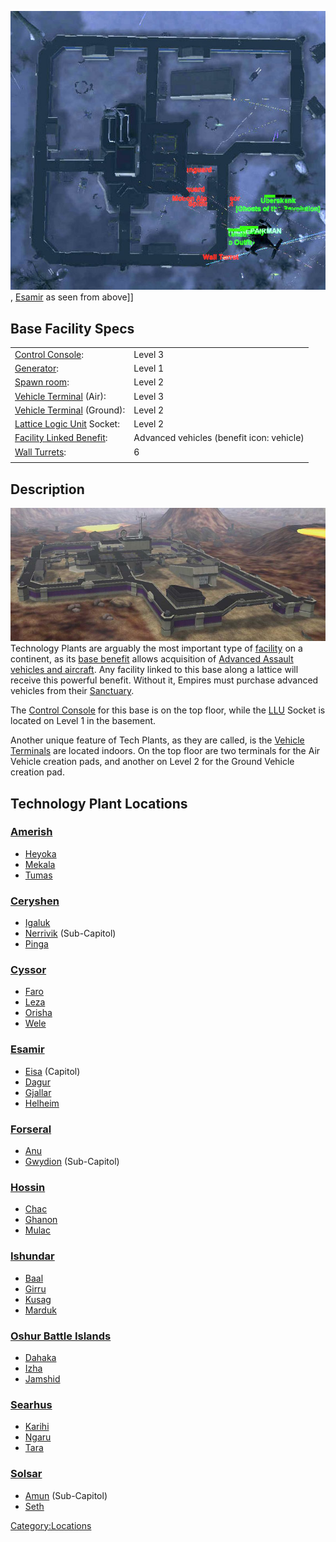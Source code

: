 ![](images/Dagur_overhead.jpg "fig:Dagur_overhead.jpg"),
[Esamir](Esamir.md) as seen from above\]\]

## Base Facility Specs

|                                                        |                                           |
| ------------------------------------------------------ | ----------------------------------------- |
| [Control Console](Control_Console.md):                 | Level 3                                   |
| [Generator](Generator.md):                             | Level 1                                   |
| [Spawn room](Spawn_Room.md):                           | Level 2                                   |
| [Vehicle Terminal](Vehicle_Terminal.md) (Air):         | Level 3                                   |
| [Vehicle Terminal](Vehicle_Terminal.md) (Ground):      | Level 2                                   |
| [Lattice Logic Unit](Lattice_Logic_Unit.md) Socket:    | Level 2                                   |
| [Facility Linked Benefit](Facility_Linked_Benefit.md): | Advanced vehicles (benefit icon: vehicle) |
| [Wall Turrets](Phalanx.md):                            | 6                                         |
|                                                        |                                           |

## Description

![](images/Techplant.jpg "fig:Techplant.jpg") Technology Plants are arguably
the most important type of [facility](Facilities.md) on a
continent, as its [base benefit](Facility_Linked_Benefit.md)
allows acquisition of [Advanced Assault vehicles and
aircraft](Advanced_Assault_vehicles.md). Any facility linked to
this base along a lattice will receive this powerful benefit. Without
it, Empires must purchase advanced vehicles from their
[Sanctuary](Sanctuary.md).

The [Control Console](Control_Console.md) for this base is on
the top floor, while the [LLU](Lattice_Logic_Unit.md) Socket is located on
Level 1 in the basement.

Another unique feature of Tech Plants, as they are called, is the
[Vehicle Terminals](Vehicle_Terminal.md) are located indoors. On
the top floor are two terminals for the Air Vehicle creation pads, and
another on Level 2 for the Ground Vehicle creation pad.

## Technology Plant Locations

### [Amerish](Amerish.md)

- [Heyoka](Heyoka.md)
- [Mekala](Mekala.md)
- [Tumas](Tumas.md)

### [Ceryshen](Ceryshen.md)

- [Igaluk](Igaluk.md)
- [Nerrivik](Nerrivik.md) (Sub-Capitol)
- [Pinga](Pinga.md)

### [Cyssor](Cyssor.md)

- [Faro](Faro.md)
- [Leza](Leza.md)
- [Orisha](Orisha.md)
- [Wele](Wele.md)

### [Esamir](Esamir.md)

- [Eisa](Eisa.md) (Capitol)
- [Dagur](Dagur.md)
- [Gjallar](Gjallar.md)
- [Helheim](Helheim.md)

### [Forseral](Forseral.md)

- [Anu](Anu.md)
- [Gwydion](Gwydion.md) (Sub-Capitol)

### [Hossin](Hossin.md)

- [Chac](Chac.md)
- [Ghanon](Ghanon.md)
- [Mulac](Mulac.md)

### [Ishundar](Ishundar.md)

- [Baal](Baal.md)
- [Girru](Girru.md)
- [Kusag](Kusag.md)
- [Marduk](Marduk.md)

### [Oshur Battle Islands](Oshur.md)

- [Dahaka](Dahaka.md)
- [Izha](Izha.md)
- [Jamshid](Jamshid.md)

### [Searhus](Searhus.md)

- [Karihi](Karihi.md)
- [Ngaru](Ngaru.md)
- [Tara](Tara.md)

### [Solsar](Solsar.md)

- [Amun](Amun.md) (Sub-Capitol)
- [Seth](Seth.md)

[Category:Locations](Category:Locations.md)

